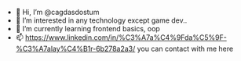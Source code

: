 - 👋 Hi, I’m @cagdasdostum
- 👀 I’m interested in any technology except game dev..
- 🌱 I’m currently learning frontend basics, oop
- 📫 https://www.linkedin.com/in/%C3%A7a%C4%9Fda%C5%9F-%C3%A7alay%C4%B1r-6b278a2a3/ you can contact with me here

<!---
cagdasdostum/cagdasdostum is a ✨ special ✨ repository because its `README.md` (this file) appears on your GitHub profile.
You can click the Preview link to take a look at your changes.
--->
